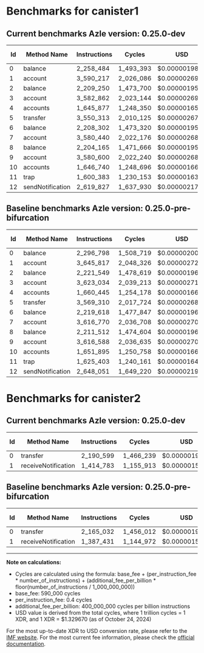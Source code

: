 # Benchmarks for canister1

## Current benchmarks Azle version: 0.25.0-dev

| Id  | Method Name      | Instructions | Cycles    | USD           | USD/Million Calls | Change                             |
| --- | ---------------- | ------------ | --------- | ------------- | ----------------- | ---------------------------------- |
| 0   | balance          | 2_258_484    | 1_493_393 | $0.0000019857 | $1.98             | <font color="green">-38_314</font> |
| 1   | account          | 3_590_217    | 2_026_086 | $0.0000026940 | $2.69             | <font color="green">-55_600</font> |
| 2   | balance          | 2_209_250    | 1_473_700 | $0.0000019595 | $1.95             | <font color="green">-12_299</font> |
| 3   | account          | 3_582_862    | 2_023_144 | $0.0000026901 | $2.69             | <font color="green">-40_172</font> |
| 4   | accounts         | 1_645_877    | 1_248_350 | $0.0000016599 | $1.65             | <font color="green">-14_568</font> |
| 5   | transfer         | 3_550_313    | 2_010_125 | $0.0000026728 | $2.67             | <font color="green">-18_997</font> |
| 6   | balance          | 2_208_302    | 1_473_320 | $0.0000019590 | $1.95             | <font color="green">-11_316</font> |
| 7   | account          | 3_580_440    | 2_022_176 | $0.0000026888 | $2.68             | <font color="green">-36_330</font> |
| 8   | balance          | 2_204_165    | 1_471_666 | $0.0000019568 | $1.95             | <font color="green">-7_347</font>  |
| 9   | account          | 3_580_600    | 2_022_240 | $0.0000026889 | $2.68             | <font color="green">-35_988</font> |
| 10  | accounts         | 1_646_740    | 1_248_696 | $0.0000016604 | $1.66             | <font color="green">-5_155</font>  |
| 11  | trap             | 1_600_383    | 1_230_153 | $0.0000016357 | $1.63             | <font color="green">-25_020</font> |
| 12  | sendNotification | 2_619_827    | 1_637_930 | $0.0000021779 | $2.17             | <font color="green">-28_224</font> |

## Baseline benchmarks Azle version: 0.25.0-pre-bifurcation

| Id  | Method Name      | Instructions | Cycles    | USD           | USD/Million Calls |
| --- | ---------------- | ------------ | --------- | ------------- | ----------------- |
| 0   | balance          | 2_296_798    | 1_508_719 | $0.0000020061 | $2.00             |
| 1   | account          | 3_645_817    | 2_048_326 | $0.0000027236 | $2.72             |
| 2   | balance          | 2_221_549    | 1_478_619 | $0.0000019661 | $1.96             |
| 3   | account          | 3_623_034    | 2_039_213 | $0.0000027115 | $2.71             |
| 4   | accounts         | 1_660_445    | 1_254_178 | $0.0000016676 | $1.66             |
| 5   | transfer         | 3_569_310    | 2_017_724 | $0.0000026829 | $2.68             |
| 6   | balance          | 2_219_618    | 1_477_847 | $0.0000019650 | $1.96             |
| 7   | account          | 3_616_770    | 2_036_708 | $0.0000027081 | $2.70             |
| 8   | balance          | 2_211_512    | 1_474_604 | $0.0000019607 | $1.96             |
| 9   | account          | 3_616_588    | 2_036_635 | $0.0000027081 | $2.70             |
| 10  | accounts         | 1_651_895    | 1_250_758 | $0.0000016631 | $1.66             |
| 11  | trap             | 1_625_403    | 1_240_161 | $0.0000016490 | $1.64             |
| 12  | sendNotification | 2_648_051    | 1_649_220 | $0.0000021929 | $2.19             |

# Benchmarks for canister2

## Current benchmarks Azle version: 0.25.0-dev

| Id  | Method Name         | Instructions | Cycles    | USD           | USD/Million Calls | Change                           |
| --- | ------------------- | ------------ | --------- | ------------- | ----------------- | -------------------------------- |
| 0   | transfer            | 2_190_599    | 1_466_239 | $0.0000019496 | $1.94             | <font color="red">+25_567</font> |
| 1   | receiveNotification | 1_414_783    | 1_155_913 | $0.0000015370 | $1.53             | <font color="red">+27_352</font> |

## Baseline benchmarks Azle version: 0.25.0-pre-bifurcation

| Id  | Method Name         | Instructions | Cycles    | USD           | USD/Million Calls |
| --- | ------------------- | ------------ | --------- | ------------- | ----------------- |
| 0   | transfer            | 2_165_032    | 1_456_012 | $0.0000019360 | $1.93             |
| 1   | receiveNotification | 1_387_431    | 1_144_972 | $0.0000015224 | $1.52             |

---

**Note on calculations:**

-   Cycles are calculated using the formula: base_fee + (per_instruction_fee \* number_of_instructions) + (additional_fee_per_billion \* floor(number_of_instructions / 1_000_000_000))
-   base_fee: 590_000 cycles
-   per_instruction_fee: 0.4 cycles
-   additional_fee_per_billion: 400_000_000 cycles per billion instructions
-   USD value is derived from the total cycles, where 1 trillion cycles = 1 XDR, and 1 XDR = $1.329670 (as of October 24, 2024)

For the most up-to-date XDR to USD conversion rate, please refer to the [IMF website](https://www.imf.org/external/np/fin/data/rms_sdrv.aspx).
For the most current fee information, please check the [official documentation](https://internetcomputer.org/docs/current/developer-docs/gas-cost#execution).

